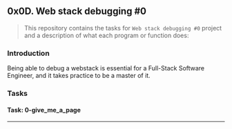 ## 0x0D. Web stack debugging #0

> This repository contains the tasks for `Web stack debugging #0` project and a description of what each program or function does:

### Introduction

Being able to debug a webstack is essential for a Full-Stack Software Engineer, and it takes practice to be a master of it.

### Tasks

#### Task: 0-give_me_a_page


___


